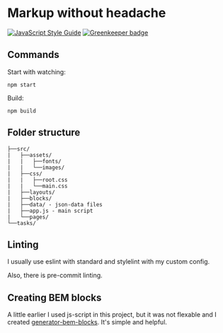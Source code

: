 # Markup without headache

[![JavaScript Style Guide](https://cdn.rawgit.com/feross/standard/master/badge.svg)](https://github.com/feross/standard) [![Greenkeeper badge](https://badges.greenkeeper.io/lamartire/xeniowl.ru.svg)](https://greenkeeper.io/)

## Commands

Start with watching:
```
npm start
```
Build:
```
npm build
```

## Folder structure

```
├──src/
|   ├──assets/
|   |   ├──fonts/
|   |   └──images/
|   ├──css/
|   |   ├──root.css
|   |   └──main.css
|   ├──layouts/
|   ├──blocks/
|   ├──data/ - json-data files
|   ├──app.js - main script
|   └──pages/
└──tasks/
```

## Linting

I usually use eslint with standard and stylelint with my custom config.

Also, there is pre-commit linting.

## Creating BEM blocks

A little earlier I used js-script in this project, but it was not flexable and
I created [generator-bem-blocks][1]. It's simple and helpful.

[1]: https://github.com/lamartire/generator-bem-blocks
